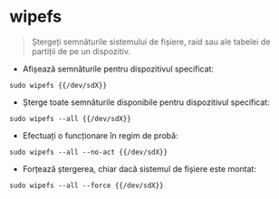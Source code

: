 # wipefs

> Ștergeți semnăturile sistemului de fișiere, raid sau ale tabelei de partiții de pe un dispozitiv.

- Afișează semnăturile pentru dispozitivul specificat:

`sudo wipefs {{/dev/sdX}}`

- Șterge toate semnăturile disponibile pentru dispozitivul specificat:

`sudo wipefs --all {{/dev/sdX}}`

- Efectuați o funcționare în regim de probă:

`sudo wipefs --all --no-act {{/dev/sdX}}`

- Forțează ștergerea, chiar dacă sistemul de fișiere este montat:

`sudo wipefs --all --force {{/dev/sdX}}`
